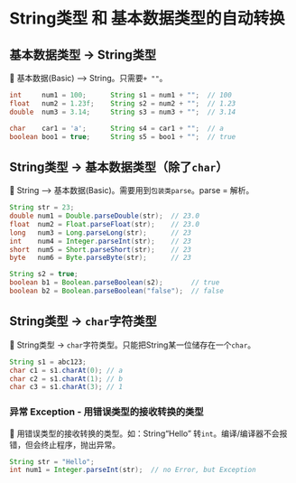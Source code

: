 # String类型 和 基本数据类型的自动转换

## 基本数据类型 → String类型

📌 基本数据(Basic) —> String。只需要`+ ""`。

</aside>

```java
int     num1 = 100;      String s1 = num1 + "";  // 100
float   num2 = 1.23f;    String s2 = num2 + "";  // 1.23
double  num3 = 3.14;     String s3 = num3 + "";  // 3.14 

char    car1 = 'a';      String s4 = car1 + "";  // a
boolean boo1 = true;     String s5 = boo1 + "";  // true
```



## String类型 → 基本数据类型（除了`char`）

📌 String —> 基本数据(Basic)。需要用到`包装类parse`。parse = 解析。

```java
String str = 23;      
double num1 = Double.parseDouble(str);  // 23.0
float  num2 = Float.parseFloat(str);    // 23.0
long   num3 = Long.parseLong(str);      // 23
int    num4 = Integer.parseInt(str);    // 23
short  num5 = Short.parseShort(str);    // 23
byte   num6 = Byte.parseByte(str);      // 23

String s2 = true;
boolean b1 = Boolean.parseBoolean(s2);       // true
boolean b2 = Boolean.parseBoolean("false");  // false 
```



## String类型 → `char`字符类型

📌 String类型 → `char`字符类型。只能把String某一位储存在一个`char`。

```java
String s1 = abc123;
char c1 = s1.charAt(0); // a
char c2 = s1.charAt(1); // b
char c3 = s1.charAt(3); // 1
```



### 异常 Exception - 用错误类型的接收转换的类型

📌 用错误类型的接收转换的类型。如：String“Hello” 转`int`。编译/编译器不会报错，但会终止程序，抛出异常。

```java
String str = "Hello";
int num1 = Integer.parseInt(str);  // no Error, but Exception 
```